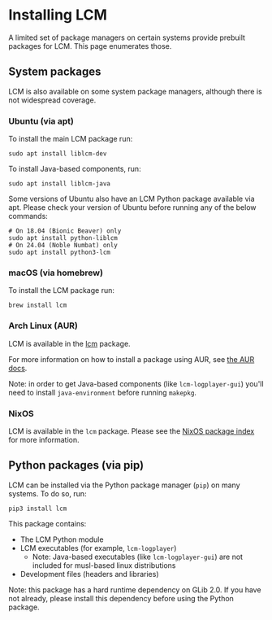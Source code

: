 # Installing LCM

A limited set of package managers on certain systems provide prebuilt packages for LCM. This page
enumerates those.

## System packages

LCM is also available on some system package managers, although there is not widespread coverage.

### Ubuntu (via apt)

To install the main LCM package run:

```shell
sudo apt install liblcm-dev
```

To install Java-based components, run:

```shell
sudo apt install liblcm-java
```

Some versions of Ubuntu also have an LCM Python package available via apt. Please check your version
of Ubuntu before running any of the below commands:

```shell
# On 18.04 (Bionic Beaver) only
sudo apt install python-liblcm
# On 24.04 (Noble Numbat) only
sudo apt install python3-lcm
```

### macOS (via homebrew)

To install the LCM package run:

```shell
brew install lcm
```

### Arch Linux (AUR)

LCM is available in the [lcm](https://aur.archlinux.org/packages/lcm) package.

For more information on how to install a package using AUR, see [the AUR
docs](https://wiki.archlinux.org/title/Arch_User_Repository).

Note: in order to get Java-based components (like `lcm-logplayer-gui`) you'll need to install
`java-environment` before running `makepkg`.

### NixOS

LCM is available in the `lcm` package. Please see the [NixOS package
index](https://search.nixos.org/packages) for more information.


## Python packages (via pip)

LCM can be installed via the Python package manager (`pip`) on many systems. To do so, run:

```shell
pip3 install lcm
```

This package contains:

- The LCM Python module
- LCM executables (for example, `lcm-logplayer`)
    - Note: Java-based executables (like `lcm-logplayer-gui`) are not included for musl-based linux
      distributions
- Development files (headers and libraries)

Note: this package has a hard runtime dependency on GLib 2.0. If you have not already, please
install this dependency before using the Python package.
